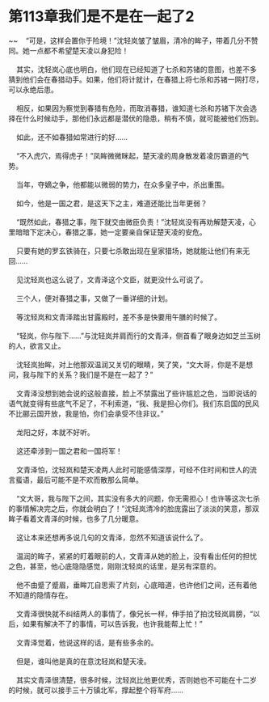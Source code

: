 # 第113章我们是不是在一起了2
~~&nbsp;&nbsp;&nbsp;&nbsp;“可是，这样会置你于险境！”沈轻岚皱了皱眉，清冷的眸子，带着几分不赞同。她一点都不希望楚天凌以身犯险！<br><br>&nbsp;&nbsp;&nbsp;&nbsp;其实，沈轻岚心底也明白，他们现在已经知道了七杀和苏锗的意图，也差不多猜到他们会在春猎动手。如果，他们将计就计，在春猎上将七杀和苏锗一网打尽，可以永绝后患。<br><br>&nbsp;&nbsp;&nbsp;&nbsp;相反，如果因为察觉到春猎有危险，而取消春猎，谁知道七杀和苏锗下次会选择在什么时候动手，那他们永远都是潜伏的隐患，稍有不慎，就可能被他们伤到。<br><br>&nbsp;&nbsp;&nbsp;&nbsp;如此，还不如春猎如常进行的好……<br><br>&nbsp;&nbsp;&nbsp;&nbsp;“不入虎穴，焉得虎子！”凤眸微微眯起，楚天凌的周身散发着凌厉霸道的气势。<br><br>&nbsp;&nbsp;&nbsp;&nbsp;当年，夺嫡之争，他都能以微弱的势力，在众多皇子中，杀出重围。<br><br>&nbsp;&nbsp;&nbsp;&nbsp;如今，他是一国之君，是这天下之主，难道还能比当年更弱？<br><br>&nbsp;&nbsp;&nbsp;&nbsp;“既然如此，春猎之事，陛下就交由微臣负责！”沈轻岚没有再劝解楚天凌，心里暗暗下定决心，春猎之事，她一定要亲自保证楚天凌的安危。<br><br>&nbsp;&nbsp;&nbsp;&nbsp;只要有她的罗玄铁骑在，只要七杀敢出现在皇家猎场，她就能让他们有来无回……<br><br>&nbsp;&nbsp;&nbsp;&nbsp;见沈轻岚也这么说了，文青泽这个文臣，就更没什么可说了。<br><br>&nbsp;&nbsp;&nbsp;&nbsp;三个人，便对春猎之事，又做了一番详细的计划。<br><br>&nbsp;&nbsp;&nbsp;&nbsp;等沈轻岚和文青泽踏出甘露殿时，差不多是快要用午膳的时候了。<br><br>&nbsp;&nbsp;&nbsp;&nbsp;“轻岚，你与陛下……”与沈轻岚并肩而行的文青泽，侧首看了眼身边如芝兰玉树的人，欲言又止。<br><br>&nbsp;&nbsp;&nbsp;&nbsp;沈轻岚抬眸，对上他那双温润又关切的眼睛，笑了笑，“文大哥，你是不是想问，我与陛下的关系？我们是不是在一起了？”<br><br>&nbsp;&nbsp;&nbsp;&nbsp;文青泽没想到她会说的这般直接，脸上不禁露出了些许尴尬之色，当即说话的语气就变得有些底气不足了，不利索道，“我、我是担心你们。我们东启国的民风不比郦云国开放，我是怕，你们会承受不住非议。”<br><br>&nbsp;&nbsp;&nbsp;&nbsp;龙阳之好，本就不好听。<br><br>&nbsp;&nbsp;&nbsp;&nbsp;这还牵涉到一国之君和一国将军！<br><br>&nbsp;&nbsp;&nbsp;&nbsp;文青泽怕，沈轻岚和楚天凌两人此时可能感情深厚，可经不住时间和世人的流言蜚语，最后可能不是不欢而散那么简单。<br><br>&nbsp;&nbsp;&nbsp;&nbsp;“文大哥，我与陛下之间，其实没有多大的问题，你无需担心！也许等这次七杀的事情解决完之后，你就会明白了！”沈轻岚清冷的脸庞露出了淡淡的笑意，那双眸子看着文青泽的时候，也多了几分暖意。<br><br>&nbsp;&nbsp;&nbsp;&nbsp;这让本来还想再多说几句的文青泽，忽然不知道该说什么了。<br><br>&nbsp;&nbsp;&nbsp;&nbsp;温润的眸子，紧紧的盯着眼前的人，文青泽从她的脸上，没有看出任何的担忧之色，甚至，他心底隐隐感觉，刚刚沈轻岚的话里，是另有深意的。<br><br>&nbsp;&nbsp;&nbsp;&nbsp;他不由蹙了蹙眉，垂眸兀自思索了片刻，心底暗道，也许他们之间，还有着他不知道的隐情存在。<br><br>&nbsp;&nbsp;&nbsp;&nbsp;文青泽很快就不纠结两人的事情了，像兄长一样，伸手拍了拍沈轻岚肩膀，“以后，如果有解决不了的事情，可以告诉我，也许我能帮上忙！”<br><br>&nbsp;&nbsp;&nbsp;&nbsp;文青泽觉着，他说这样的话，是有些多余的。<br><br>&nbsp;&nbsp;&nbsp;&nbsp;但是，谁叫他是真的在意沈轻岚和楚天凌。<br><br>&nbsp;&nbsp;&nbsp;&nbsp;其实文青泽很清楚，很多时候，沈轻岚比他更优秀，否则她也不可能在十二岁的时候，就可以接手三十万镇北军，撑起整个将军府……<br><br>
                    

<script>_fwqdsqadxfw()</script>
<div><script>_dfwf1dw();</script></div>
<div><script>_dfwf1agdw();</script></div>
                